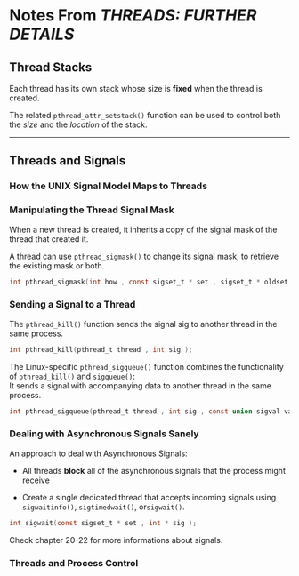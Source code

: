 # Notes From ***THREADS: FURTHER DETAILS***

## Thread Stacks

Each thread has its own stack whose size is **fixed** when the thread is created.

The related `pthread_attr_setstack()` function can be used to control both the *size* and the *location* of the stack.

---

## Threads and Signals

### How the UNIX Signal Model Maps to Threads

### Manipulating the Thread Signal Mask

When a new thread is created, it inherits a copy of the signal mask of the thread that created it.

A thread can use `pthread_sigmask()` to change its signal mask, to retrieve the existing mask or both.

```c
int pthread_sigmask(int how , const sigset_t * set , sigset_t * oldset );
```

### Sending a Signal to a Thread

The `pthread_kill()` function sends the signal sig to another thread in the same process.

```c
int pthread_kill(pthread_t thread , int sig );
```

The Linux-specific `pthread_sigqueue()` function combines the functionality of `pthread_kill()` and `sigqueue()`:  
It sends a signal with accompanying data to another thread in the same process.

```c
int pthread_sigqueue(pthread_t thread , int sig , const union sigval value );
```

### Dealing with Asynchronous Signals Sanely

An approach to deal with Asynchronous Signals:

- All threads **block** all of the asynchronous signals that the process might receive

- Create a single dedicated thread that accepts incoming signals using `sigwaitinfo()`, `sigtimedwait()`, or`sigwait()`.

```c
int sigwait(const sigset_t * set , int * sig );
```

Check chapter 20-22 for more informations about signals.

### Threads and Process Control
